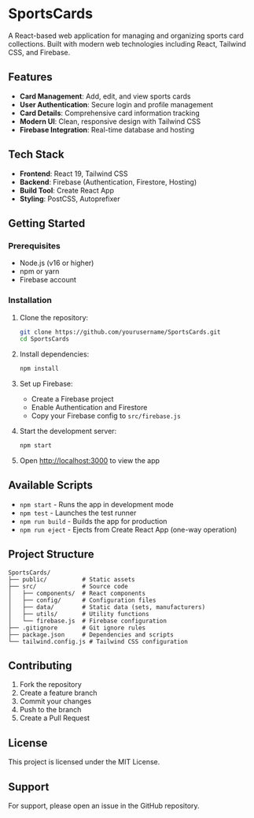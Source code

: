 # SportsCards

A React-based web application for managing and organizing sports card collections. Built with modern web technologies including React, Tailwind CSS, and Firebase.

## Features

- **Card Management**: Add, edit, and view sports cards
- **User Authentication**: Secure login and profile management
- **Card Details**: Comprehensive card information tracking
- **Modern UI**: Clean, responsive design with Tailwind CSS
- **Firebase Integration**: Real-time database and hosting

## Tech Stack

- **Frontend**: React 19, Tailwind CSS
- **Backend**: Firebase (Authentication, Firestore, Hosting)
- **Build Tool**: Create React App
- **Styling**: PostCSS, Autoprefixer

## Getting Started

### Prerequisites

- Node.js (v16 or higher)
- npm or yarn
- Firebase account

### Installation

1. Clone the repository:

   ```bash
   git clone https://github.com/yourusername/SportsCards.git
   cd SportsCards
   ```

2. Install dependencies:

   ```bash
   npm install
   ```

3. Set up Firebase:

   - Create a Firebase project
   - Enable Authentication and Firestore
   - Copy your Firebase config to `src/firebase.js`

4. Start the development server:

   ```bash
   npm start
   ```

5. Open [http://localhost:3000](http://localhost:3000) to view the app

## Available Scripts

- `npm start` - Runs the app in development mode
- `npm test` - Launches the test runner
- `npm run build` - Builds the app for production
- `npm run eject` - Ejects from Create React App (one-way operation)

## Project Structure

```
SportsCards/
├── public/          # Static assets
├── src/             # Source code
│   ├── components/  # React components
│   ├── config/      # Configuration files
│   ├── data/        # Static data (sets, manufacturers)
│   ├── utils/       # Utility functions
│   └── firebase.js  # Firebase configuration
├── .gitignore       # Git ignore rules
├── package.json     # Dependencies and scripts
└── tailwind.config.js # Tailwind CSS configuration
```

## Contributing

1. Fork the repository
2. Create a feature branch
3. Commit your changes
4. Push to the branch
5. Create a Pull Request

## License

This project is licensed under the MIT License.

## Support

For support, please open an issue in the GitHub repository.
